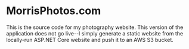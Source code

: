 # MorrisPhotos.com

This is the source code for my photography website. This version of the application does not go live--I simply generate a static website from the locally-run ASP.NET Core website and push it to an AWS S3 bucket.
